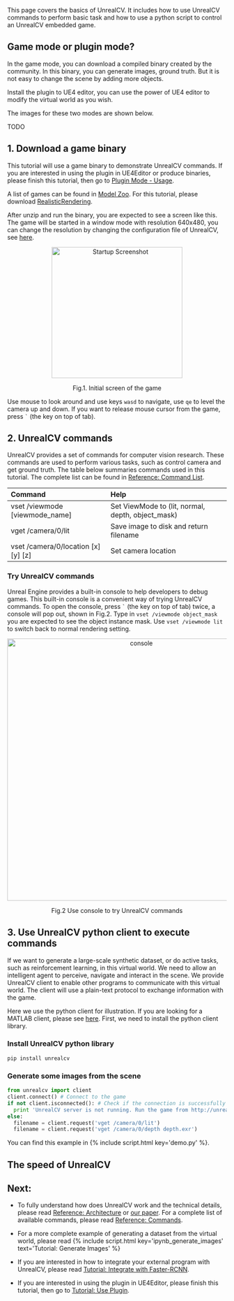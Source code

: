 This page covers the basics of UnrealCV. It includes how to use UnrealCV commands to perform basic task and how to use a python script to control an UnrealCV embedded game.

## Game mode or plugin mode?

In the game mode, you can download a compiled binary created by the community. In this binary, you can generate images, ground truth. But it is not easy to change the scene by adding more objects.

<!-- the virtual world definition from unrealcv paper  -->

Install the plugin to UE4 editor, you can use the power of UE4 editor to modify the virtual world as you wish.

The images for these two modes are shown below.

TODO

## 1. Download a game binary

This tutorial will use a game binary to demonstrate UnrealCV commands. If you are interested in using the plugin in UE4Editor or produce binaries, please finish this tutorial, then go to [Plugin Mode - Usage](/plugin/usage.md).

A list of games can be found in [Model Zoo](TODO). For this tutorial, please download [RealisticRendering](/reference/model_zoo.html#realistic_rendering).

After unzip and run the binary, you are expected to see a screen like this. The game will be started in a window mode with resolution 640x480, you can change the resolution by changing the configuration file of UnrealCV, see [here](TODO).

<center>
  <img alt="Startup Screenshot" src="../../images/rr_init.png" width="300px"/>
  <p>Fig.1. Initial screen of the game</p>
</center>

Use mouse to look around and use keys `wasd` to navigate, use `qe` to level the camera up and down. If you want to release mouse cursor from the game, press <code>&#96;</code> (the key on top of tab).

## 2. UnrealCV commands

UnrealCV provides a set of commands for computer vision research. These commands are used to perform various tasks, such as control camera and get ground truth. The table below summaries commands used in this tutorial. The complete list can be found in [Reference: Command List](/reference/commands.html).

<!-- TODO: consider making this external -->
| Command                             | Help                                              |
|:------------------------------------|:--------------------------------------------------|
| vset /viewmode [viewmode_name]      | Set ViewMode to (lit, normal, depth, object_mask) |
| vget /camera/0/lit                  | Save image to disk and return filename            |
| vset /camera/0/location [x] [y] [z] | Set camera location                               |

### Try UnrealCV commands
Unreal Engine provides a built-in console to help developers to debug games. This built-in console is a convenient way of trying UnrealCV commands. To open the console, press
<code>&#96;</code>
(the key on top of tab) twice, a console will pop out, shown in Fig.2. Type in `vset /viewmode object_mask` you are expected to see the object instance mask. Use `vset /viewmode lit` to switch back to normal rendering setting.

<center>
  <img alt="console" src="../../images/console.png" width="600px"/>
  <p>Fig.2 Use console to try UnrealCV commands</p>
</center>


## 3. Use UnrealCV python client to execute commands

If we want to generate a large-scale synthetic dataset, or do active tasks, such as reinforcement learning, in this virtual world. We need to allow an intelligent agent to perceive, navigate and interact in the scene. We provide UnrealCV client to enable other programs to communicate with this virtual world. The client will use a plain-text protocol to exchange information with the game.

Here we use the python client for illustration. If you are looking for a MATLAB client, please see [here](/reference/client.html#matlab). First, we need to install the python client library.

### Install UnrealCV python library
```shell
pip install unrealcv
```

### Generate some images from the scene
```python
from unrealcv import client
client.connect() # Connect to the game
if not client.isconnected(): # Check if the connection is successfully established
  print 'UnrealCV server is not running. Run the game from http://unrealcv.github.io first.'
else:
  filename = client.request('vget /camera/0/lit')
  filename = client.request('vget /camera/0/depth depth.exr')
```
You can find this example in {% include script.html key='demo.py' %}.

## The speed of UnrealCV

## Next:

- To fully understand how does UnrealCV work and the technical details, please read [Reference: Architecture](/reference/architecture.html) or [our paper](http://arxiv.org/abs/1609.01326). For a complete list of available commands, please read [Reference: Commands](/reference/commands.html).

- For a more complete example of generating a dataset from the virtual world, please read {% include script.html key='ipynb_generate_images' text='Tutorial: Generate Images' %}

- If you are interested in how to integrate your external program with UnrealCV, please read [Tutorial: Integrate with Faster-RCNN](/tutorial/faster_rcnn.html).

- If you are interested in using the plugin in UE4Editor, please finish this tutorial, then go to [Tutorial: Use Plugin](/tutorial/plugin.html).
